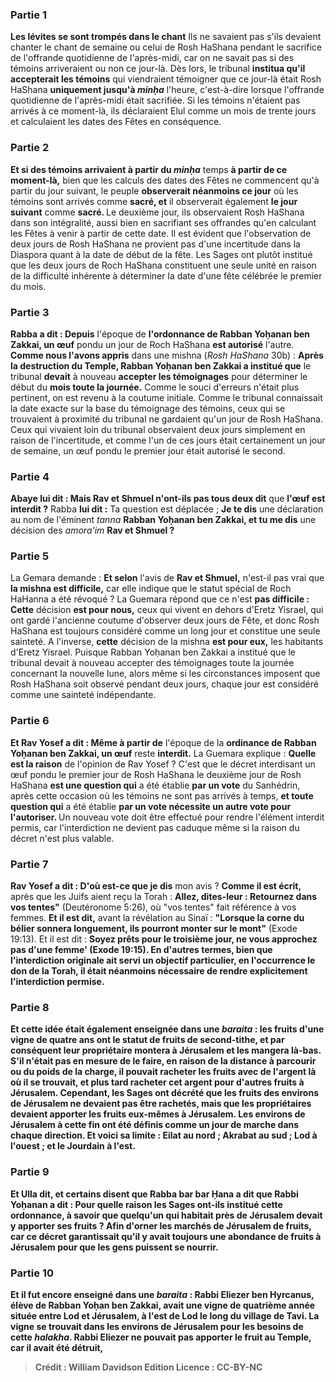 
### Partie 1
<b>Les lévites se sont trompés dans le chant</b> Ils ne savaient pas s'ils devaient chanter le chant de semaine ou celui de Rosh HaShana pendant le sacrifice de l'offrande quotidienne de l'après-midi, car on ne savait pas si des témoins arriveraient ou non ce jour-là. Dès lors, le tribunal <b>institua qu'il accepterait les témoins</b> qui viendraient témoigner que ce jour-là était Rosh HaShana <b>uniquement jusqu'à <i>minḥa</i></b> l'heure, c'est-à-dire lorsque l'offrande quotidienne de l'après-midi était sacrifiée. Si les témoins n'étaient pas arrivés à ce moment-là, ils déclaraient Elul comme un mois de trente jours et calculaient les dates des Fêtes en conséquence.

### Partie 2
<b>Et si des témoins arrivaient à partir du <i>minḥa</i></b> temps <b>à partir de ce moment-là,</b> bien que les calculs des dates des Fêtes ne commencent qu'à partir du jour suivant, le peuple <b>observerait néanmoins ce jour</b> où les témoins sont arrivés comme <b>sacré, et</b> il observerait également <b>le jour suivant</b> comme <b>sacré. </b> Le deuxième jour, ils observaient Rosh HaShana dans son intégralité, aussi bien en sacrifiant ses offrandes qu'en calculant les Fêtes à venir à partir de cette date. Il est évident que l'observation de deux jours de Rosh HaShana ne provient pas d'une incertitude dans la Diaspora quant à la date de début de la fête. Les Sages ont plutôt institué que les deux jours de Roch HaShana constituent une seule unité en raison de la difficulté inhérente à déterminer la date d'une fête célébrée le premier du mois.

### Partie 3
<b>Rabba a dit : Depuis</b> l'époque de <b>l'ordonnance de Rabban Yoḥanan ben Zakkai, un œuf</b> pondu un jour de Roch HaShana <b>est autorisé</b> l'autre. <b>Comme nous l'avons appris</b> dans une mishna (<i>Rosh HaShana</i> 30b) : <b>Après la destruction du Temple, Rabban Yoḥanan ben Zakkai a institué que</b> le tribunal <b>devait</b> à nouveau <b>accepter les témoignages</b> pour déterminer le début du <b>mois toute la journée.</b> Comme le souci d'erreurs n'était plus pertinent, on est revenu à la coutume initiale. Comme le tribunal connaissait la date exacte sur la base du témoignage des témoins, ceux qui se trouvaient à proximité du tribunal ne gardaient qu'un jour de Rosh HaShana. Ceux qui vivaient loin du tribunal observaient deux jours simplement en raison de l'incertitude, et comme l'un de ces jours était certainement un jour de semaine, un œuf pondu le premier jour était autorisé le second.

### Partie 4
<b>Abaye lui dit : Mais Rav et Shmuel n'ont-ils pas tous deux dit</b> que <b>l'œuf est interdit ?</b> Rabba <b>lui dit :</b> Ta question est déplacée ; <b>Je te dis</b> une déclaration au nom de l'éminent <i>tanna</i> <b>Rabban Yoḥanan ben Zakkai, et tu me dis</b> une décision des <i>amora'im</i> <b>Rav et Shmuel ?</b>

### Partie 5
La Gemara demande : <b>Et selon</b> l'avis de <b>Rav et Shmuel,</b> n'est-il pas vrai que <b>la mishna est difficile,</b> car elle indique que le statut spécial de Roch HaHanna a été révoqué ? La Guemara répond que ce n'est <b>pas difficile : Cette</b> décision <b>est pour nous,</b> ceux qui vivent en dehors d'Eretz Yisrael, qui ont gardé l'ancienne coutume d'observer deux jours de Fête, et donc Rosh HaShana est toujours considéré comme un long jour et constitue une seule sainteté. A l'inverse, <b>cette</b> décision de la mishna <b>est pour eux,</b> les habitants d'Eretz Yisrael. Puisque Rabban Yoḥanan ben Zakkai a institué que le tribunal devait à nouveau accepter des témoignages toute la journée concernant la nouvelle lune, alors même si les circonstances imposent que Rosh HaShana soit observé pendant deux jours, chaque jour est considéré comme une sainteté indépendante.

### Partie 6
<b>Et Rav Yosef a dit : Même à partir de</b> l'époque de la <b>ordinance de Rabban Yoḥanan ben Zakkai, un œuf</b> reste <b>interdit.</b> La Guemara explique : <b>Quelle est la raison</b> de l'opinion de Rav Yosef ? C'est que le décret interdisant un œuf pondu le premier jour de Rosh HaShana le deuxième jour de Rosh HaShana <b>est une question qui</b> a été établie <b>par un vote</b> du Sanhédrin, après cette occasion où les témoins ne sont pas arrivés à temps, <b>et toute question qui</b> a été établie <b>par un vote nécessite un autre vote pour l'autoriser. </b> Un nouveau vote doit être effectué pour rendre l'élément interdit permis, car l'interdiction ne devient pas caduque même si la raison du décret n'est plus valable.

### Partie 7
<b>Rav Yosef a dit : D'où est-ce que je dis</b> mon avis ? <b>Comme il est écrit,</b> après que les Juifs aient reçu la Torah : <b>Allez, dites-leur : Retournez dans vos tentes"</b> (Deutéronome 5:26), où "vos tentes" fait référence à vos femmes. <b>Et il est dit,</b> avant la révélation au Sinaï : <b>"Lorsque la corne du bélier sonnera longuement, ils pourront monter sur le mont"</b> (Exode 19:13). Et il est dit : <b>Soyez prêts pour le troisième jour, ne vous approchez pas d'une femme' (Exode 19:15). En d'autres termes, bien que l'interdiction originale ait servi un objectif particulier, en l'occurrence le don de la Torah, il était néanmoins nécessaire de rendre explicitement l'interdiction permise.

### Partie 8
<b>Et</b> cette idée <b>était</b> également <b>enseignée</b> dans une <i>baraita</i> : les fruits d'une <b>vigne de quatre ans</b> ont le statut de fruits de second-tithe, et par conséquent leur propriétaire <b>montera à Jérusalem</b> et les mangera là-bas. S'il n'était pas en mesure de le faire, en raison de la distance à parcourir ou du poids de la charge, il pouvait racheter les fruits avec de l'argent là où il se trouvait, et plus tard racheter cet argent pour d'autres fruits à Jérusalem. Cependant, les Sages ont décrété que les fruits des environs de Jérusalem ne devaient pas être rachetés, mais que les propriétaires devaient apporter les fruits eux-mêmes à Jérusalem. Les environs de Jérusalem à cette fin ont été définis comme <b>un jour de marche dans chaque direction. Et voici sa limite : Eilat au nord ; Akrabat au sud ; Lod à l'ouest ; et le Jourdain à l'est.</b>

### Partie 9
<b>Et Ulla dit, et certains disent que Rabba bar bar Ḥana</b> a dit que <b>Rabbi Yoḥanan a dit :</b> Pour <b>quelle raison</b> les Sages ont-ils institué cette ordonnance, à savoir que quelqu'un qui habitait près de Jérusalem devait y apporter ses fruits ? <b>Afin d'orner les marchés de Jérusalem de fruits,</b> car ce décret garantissait qu'il y avait toujours une abondance de fruits à Jérusalem pour que les gens puissent se nourrir.

### Partie 10
<b>Et il fut</b> encore <b>enseigné</b> dans une <i>baraita</i> : <b>Rabbi Eliezer</b> ben Hyrcanus, élève de Rabban Yoḥan ben Zakkai, <b>avait une vigne de quatrième année</b> située entre Lod et Jérusalem, <b>à l'est</b> de <b>Lod le long du village de Tavi.</b> La vigne se trouvait dans les environs de Jérusalem pour les besoins de cette <i>halakha</i>. Rabbi Eliezer ne pouvait pas apporter le fruit au Temple, car il avait été détruit,

>Crédit : William Davidson Edition
>Licence : CC-BY-NC